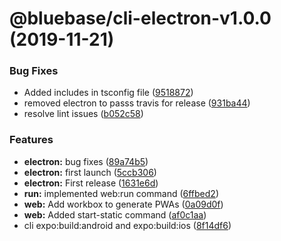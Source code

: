 # @bluebase/cli-electron-v1.0.0 (2019-11-21)


### Bug Fixes

* Added includes in tsconfig file ([9518872](https://github.com/BlueBaseJS/cli/commit/9518872))
* removed electron to passs travis for release ([931ba44](https://github.com/BlueBaseJS/cli/commit/931ba44))
* resolve lint issues ([b052c58](https://github.com/BlueBaseJS/cli/commit/b052c58))


### Features

* **electron:** bug fixes ([89a74b5](https://github.com/BlueBaseJS/cli/commit/89a74b5))
* **electron:** first launch ([5ccb306](https://github.com/BlueBaseJS/cli/commit/5ccb306))
* **electron:** First release ([1631e6d](https://github.com/BlueBaseJS/cli/commit/1631e6d))
* **run:** implemented web:run command ([6ffbed2](https://github.com/BlueBaseJS/cli/commit/6ffbed2))
* **web:** Add workbox to generate PWAs ([0a09d0f](https://github.com/BlueBaseJS/cli/commit/0a09d0f))
* **web:** Added start-static command ([af0c1aa](https://github.com/BlueBaseJS/cli/commit/af0c1aa))
* cli expo:build:android and expo:build:ios ([8f14df6](https://github.com/BlueBaseJS/cli/commit/8f14df6))
